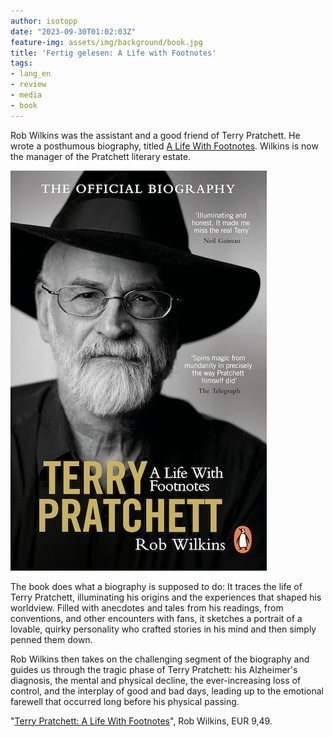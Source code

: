 ```yaml
---
author: isotopp
date: "2023-09-30T01:02:03Z"
feature-img: assets/img/background/book.jpg
title: 'Fertig gelesen: A Life with Footnotes'
tags:
- lang_en
- review
- media
- book
---
```


Rob Wilkins was the assistant and a good friend of Terry Pratchett.
He wrote a posthumous biography, titled
[A Life With Footnotes](https://www.amazon.de/gp/product/B09R2B8J17).
Wilkins is now the manager of the Pratchett literary estate.

![](/uploads/2023/09/pratchett.jpg)

The book does what a biography is supposed to do:
It traces the life of Terry Pratchett, 
illuminating his origins and the experiences that shaped his worldview.
Filled with anecdotes and tales from his readings, from conventions, and other encounters with fans,
it sketches a portrait of a lovable, quirky personality who crafted stories in his mind and then simply penned them down.

Rob Wilkins then takes on the challenging segment of the biography and guides us through the tragic phase of Terry Pratchett:
his Alzheimer's diagnosis, the mental and physical decline, the ever-increasing loss of control, and the interplay of good and bad days,
leading up to the emotional farewell that occurred long before his physical passing.

"[Terry Pratchett: A Life With Footnotes](https://www.amazon.de/gp/product/B09R2B8J17)", Rob Wilkins, EUR 9,49.
